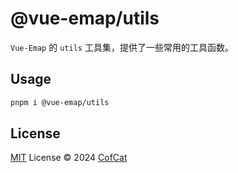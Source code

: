 # @vue-emap/utils
`Vue-Emap` 的 `utils` 工具集，提供了一些常用的工具函数。

## Usage

```bash
pnpm i @vue-emap/utils
```

## License

[MIT](../../LICENSE) License © 2024 [CofCat](https://github.com/CofCat456)
